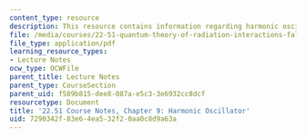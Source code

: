 ```yaml
---
content_type: resource
description: This resource contains information regarding harmonic oscillator.
file: /media/courses/22-51-quantum-theory-of-radiation-interactions-fall-2012/7290342f83e64ea532f20aa0c8d9a63a_MIT22_51F12_Ch9.pdf
file_type: application/pdf
learning_resource_types:
- Lecture Notes
ocw_type: OCWFile
parent_title: Lecture Notes
parent_type: CourseSection
parent_uid: f589b815-dee8-087a-e5c3-3e6932cc8dcf
resourcetype: Document
title: '22.51 Course Notes, Chapter 9: Harmonic Oscillator'
uid: 7290342f-83e6-4ea5-32f2-0aa0c8d9a63a
---
```

